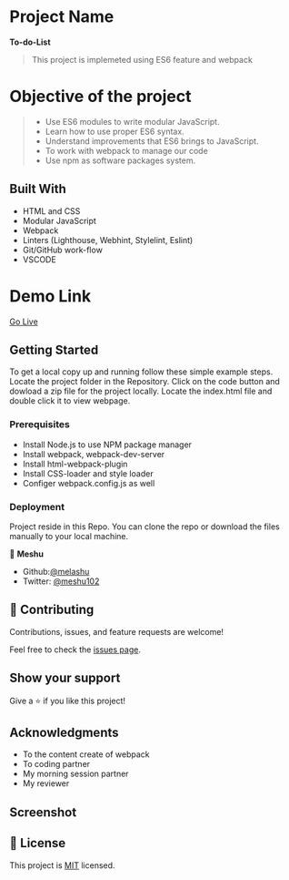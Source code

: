 # Project Name
**To-do-List**
> This project is implemeted using ES6 feature and webpack

# Objective of the project

> - Use ES6 modules to write modular JavaScript.
> - Learn how to use proper ES6 syntax.
> - Understand improvements that ES6 brings to JavaScript.
> - To work with webpack to manage our code
> - Use npm as software packages system.

## Built With

- HTML and CSS
- Modular JavaScript
- Webpack
- Linters (Lighthouse, Webhint, Stylelint, Eslint)
- Git/GitHub work-flow
- VSCODE

# Demo Link

[Go Live](https://melashu.github.io/To-do-list/dist/)

## Getting Started

To get a local copy up and running follow these simple example steps.
Locate the project folder in the Repository.
Click on the code button and dowload a zip file for the project locally.
Locate the index.html file and double click it to view webpage.

### Prerequisites

- Install Node.js to use NPM package manager 
- Install webpack, webpack-dev-server
- Install html-webpack-plugin 
- Install CSS-loader and style loader 
- Configer webpack.config.js as well

### Deployment
  Project reside in this Repo. You can clone the repo or download the files manually to your local machine.

👤 **Meshu**

- Github:[@melashu](https://github.com/melashu)
- Twitter: [@meshu102](https://twitter.com/meshu102)
 
## 🤝 Contributing

Contributions, issues, and feature requests are welcome!

Feel free to check the [issues page](../../issues/).

## Show your support

Give a ⭐️ if you like this project!

## Acknowledgments

- To the content create of webpack 
- To coding partner
- My morning session partner 
- My reviewer

## Screenshot 

## 📝 License

This project is [MIT](./LICENSE) licensed.

